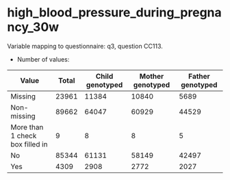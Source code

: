 # high_blood_pressure_during_pregnancy_30w
Variable mapping to questionnaire: q3, question CC113.
- Number of values:

| Value | Total | Child genotyped | Mother genotyped | Father genotyped |
| ----- | ----- | --------------- | ---------------- | ---------------- |
| Missing | 23961 | 11384 | 10840 | 5689 |
| Non-missing | 89662 | 64047 | 60929 | 44529 |
| More than 1 check box filled in | 9 | 8 | 8 |5 |
| No | 85344 | 61131 | 58149 |42497 |
| Yes | 4309 | 2908 | 2772 |2027 |



